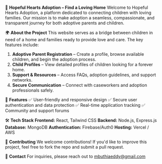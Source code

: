 🌟 **Hopeful Hearts Adoption – Find a Loving Home**
Welcome to Hopeful Hearts Adoption, a platform dedicated to connecting children with loving families. Our mission is to make adoption a seamless, compassionate, and transparent journey for both adoptive parents and children.

🌍 **About the Project**
This website serves as a bridge between children in need of a home and families ready to provide love and care. 
The key features include:
1. **Adoptive Parent Registration** – Create a profile, browse available children, and begin the adoption process.
2. **Child Profiles** – View detailed profiles of children looking for a forever home.
3. **Support & Resources** – Access FAQs, adoption guidelines, and support networks.
4. **Secure Communication** – Connect with caseworkers and adoption professionals safely.

🚀 **Features**
✅ User-friendly and responsive design
✅ Secure user authentication and data protection
✅ Real-time application tracking
✅ Community and support forums

🛠️ **Tech Stack**
**Frontend:** React, Tailwind CSS
**Backend:** Node.js, Express.js
**Database:** MongoDB
**Authentication:** Firebase/Auth0
**Hosting:** Vercel / AWS

🤝 **Contributing**
We welcome contributions! If you'd like to improve this project, feel free to fork the repo and submit a pull request.

📩 **Contact**
For inquiries, please reach out to mbuthiaeddy@gmail.com


